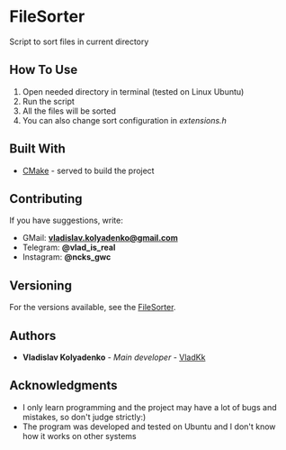 # FileSorter

Script to sort files in current directory

## How To Use

1. Open needed directory in terminal (tested on Linux Ubuntu)
2. Run the script
3. All the files will be sorted
4. You can also change sort configuration in *extensions.h*

## Built With

* [CMake](https://cmake.org/) - served to build the project

## Contributing

If you have suggestions, write: 
* GMail: **vladislav.kolyadenko@gmail.com**
* Telegram: **@vlad_is_real** 
* Instagram: **@ncks_gwc**

## Versioning

For the versions available, see the [FileSorter](https://github.com/VladKk/FileSorter). 

## Authors

* **Vladislav Kolyadenko** - *Main developer* - [VladKk](https://github.com/VladKk)

## Acknowledgments

* I only learn programming and the project may have a lot of bugs and mistakes, so don't judge strictly:)
* The program was developed and tested on Ubuntu and I don't know how it works on other systems